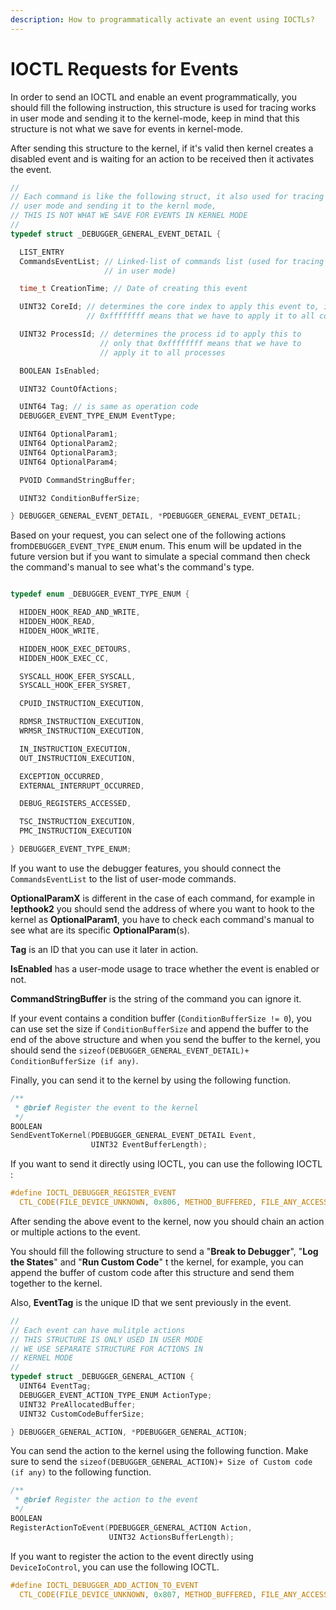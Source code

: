 ```yaml
---
description: How to programmatically activate an event using IOCTLs?
---
```


# IOCTL Requests for Events

In order to send an IOCTL and enable an event programmatically, you should fill the following instruction, this structure is used for tracing works in user mode and sending it to the kernel-mode, keep in mind that this structure is not what we save for events in kernel-mode.

After sending this structure to the kernel, if it's valid then kernel creates a disabled event and is waiting for an action to be received then it activates the event.

```c
//
// Each command is like the following struct, it also used for tracing works in
// user mode and sending it to the kernl mode,
// THIS IS NOT WHAT WE SAVE FOR EVENTS IN KERNEL MODE
//
typedef struct _DEBUGGER_GENERAL_EVENT_DETAIL {

  LIST_ENTRY
  CommandsEventList; // Linked-list of commands list (used for tracing purpose
                     // in user mode)

  time_t CreationTime; // Date of creating this event

  UINT32 CoreId; // determines the core index to apply this event to, if it's
                 // 0xffffffff means that we have to apply it to all cores

  UINT32 ProcessId; // determines the process id to apply this to
                    // only that 0xffffffff means that we have to
                    // apply it to all processes

  BOOLEAN IsEnabled;

  UINT32 CountOfActions;

  UINT64 Tag; // is same as operation code
  DEBUGGER_EVENT_TYPE_ENUM EventType;

  UINT64 OptionalParam1;
  UINT64 OptionalParam2;
  UINT64 OptionalParam3;
  UINT64 OptionalParam4;

  PVOID CommandStringBuffer;

  UINT32 ConditionBufferSize;

} DEBUGGER_GENERAL_EVENT_DETAIL, *PDEBUGGER_GENERAL_EVENT_DETAIL;
```

Based on your request, you can select one of the following actions from`DEBUGGER_EVENT_TYPE_ENUM` enum. This enum will be updated in the future version but if you want to simulate a special command then check the command's manual to see what's the command's type.

```c

typedef enum _DEBUGGER_EVENT_TYPE_ENUM {

  HIDDEN_HOOK_READ_AND_WRITE,
  HIDDEN_HOOK_READ,
  HIDDEN_HOOK_WRITE,

  HIDDEN_HOOK_EXEC_DETOURS,
  HIDDEN_HOOK_EXEC_CC,

  SYSCALL_HOOK_EFER_SYSCALL,
  SYSCALL_HOOK_EFER_SYSRET,

  CPUID_INSTRUCTION_EXECUTION,

  RDMSR_INSTRUCTION_EXECUTION,
  WRMSR_INSTRUCTION_EXECUTION,

  IN_INSTRUCTION_EXECUTION,
  OUT_INSTRUCTION_EXECUTION,

  EXCEPTION_OCCURRED,
  EXTERNAL_INTERRUPT_OCCURRED,

  DEBUG_REGISTERS_ACCESSED,

  TSC_INSTRUCTION_EXECUTION,
  PMC_INSTRUCTION_EXECUTION

} DEBUGGER_EVENT_TYPE_ENUM;
```

If you want to use the debugger features, you should connect the `CommandsEventList` to the list of user-mode commands.

**OptionalParamX** is different in the case of each command, for example in **!epthook2** you should send the address of where you want to hook to the kernel as **OptionalParam1**, you have to check each command's manual to see what are its specific **OptionalParam**\(s\).

**Tag** is an ID that you can use it later in action. 

**IsEnabled** has a user-mode usage to trace whether the event is enabled or not.

**CommandStringBuffer** is the string of the command you can ignore it.

If your event contains a condition buffer \(`ConditionBufferSize != 0`\), you can use set the size if `ConditionBufferSize` and append the buffer to the end of the above structure and when you send the buffer to the kernel, you should send the `sizeof(DEBUGGER_GENERAL_EVENT_DETAIL)+ ConditionBufferSize (if any)`.

Finally, you can send it to the kernel by using the following function.

```c
/**
 * @brief Register the event to the kernel
 */
BOOLEAN
SendEventToKernel(PDEBUGGER_GENERAL_EVENT_DETAIL Event,
                  UINT32 EventBufferLength);
```

 If you want to send it directly using IOCTL, you can use the following IOCTL :

```c
#define IOCTL_DEBUGGER_REGISTER_EVENT                                          \
  CTL_CODE(FILE_DEVICE_UNKNOWN, 0x806, METHOD_BUFFERED, FILE_ANY_ACCESS)
```

After sending the above event to the kernel, now you should chain an action or multiple actions to the event.

You should fill the following structure to send a "**Break to Debugger**", "**Log the States**" and "**Run Custom Code**" t the kernel, for example, you can append the buffer of custom code after this structure and send them together to the kernel.

Also, **EventTag** is the unique ID that we sent previously in the event. 

```c
//
// Each event can have mulitple actions
// THIS STRUCTURE IS ONLY USED IN USER MODE
// WE USE SEPARATE STRUCTURE FOR ACTIONS IN
// KERNEL MODE
//
typedef struct _DEBUGGER_GENERAL_ACTION {
  UINT64 EventTag;
  DEBUGGER_EVENT_ACTION_TYPE_ENUM ActionType;
  UINT32 PreAllocatedBuffer;
  UINT32 CustomCodeBufferSize;

} DEBUGGER_GENERAL_ACTION, *PDEBUGGER_GENERAL_ACTION;
```

You can send the action to the kernel using the following function. Make sure to send the `sizeof(DEBUGGER_GENERAL_ACTION)+ Size of Custom code (if any)` to the following function.

```c
/**
 * @brief Register the action to the event
 */
BOOLEAN
RegisterActionToEvent(PDEBUGGER_GENERAL_ACTION Action,
                      UINT32 ActionsBufferLength);
```

If you want to register the action to the event directly using `DeviceIoControl`, you can use the following IOCTL.

```c
#define IOCTL_DEBUGGER_ADD_ACTION_TO_EVENT                                     \
  CTL_CODE(FILE_DEVICE_UNKNOWN, 0x807, METHOD_BUFFERED, FILE_ANY_ACCESS)
```


